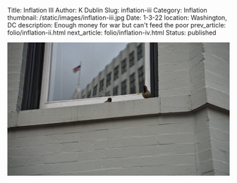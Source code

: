 Title: Inflation III
Author: K Dublin
Slug: inflation-iii
Category: Inflation
thumbnail: /static/images/inflation-iii.jpg
Date: 1-3-22
location: Washington, DC
description: Enough money for war but can't feed the poor
prev_article: folio/inflation-ii.html
next_article: folio/inflation-iv.html
Status: published

<img src="../static/images/inflation-iii.jpg" alt="Enough money for war but can't feed the poor" width=1000px />
